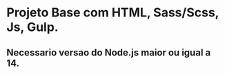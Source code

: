 # Projeto Base com HTML, Sass/Scss, Js, Gulp.

## Necessario versao do Node.js maior ou igual a 14.
